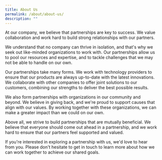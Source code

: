 ```yaml
---
title: About Us
permalink: /about/about-us/
description: ""
---
```

At our company, we believe that partnerships are key to success. We value collaboration and work hard to build strong relationships with our partners.

We understand that no company can thrive in isolation, and that's why we seek out like-minded organizations to work with. Our partnerships allow us to pool our resources and expertise, and to tackle challenges that we may not be able to handle on our own.

Our partnerships take many forms. We work with technology providers to ensure that our products are always up-to-date with the latest innovations. We collaborate with other companies to offer joint solutions to our customers, combining our strengths to deliver the best possible results.

We also form partnerships with organizations in our community and beyond. We believe in giving back, and we're proud to support causes that align with our values. By working together with these organizations, we can make a greater impact than we could on our own.

Above all, we strive to build partnerships that are mutually beneficial. We believe that everyone should come out ahead in a partnership, and we work hard to ensure that our partners feel supported and valued.

If you're interested in exploring a partnership with us, we'd love to hear from you. Please don't hesitate to get in touch to learn more about how we can work together to achieve our shared goals.